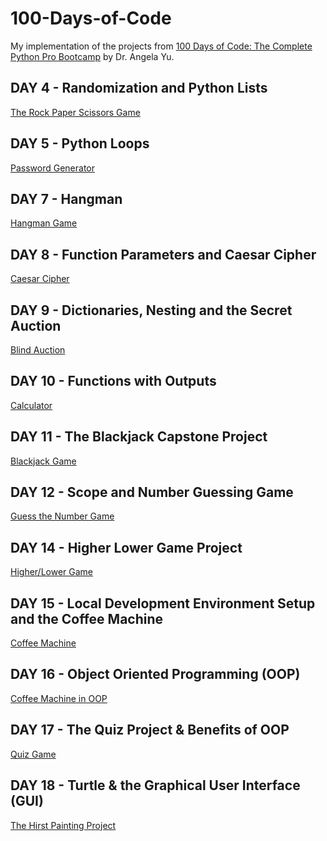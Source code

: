 # 100-Days-of-Code

My implementation of the projects from [100 Days of Code: The Complete Python Pro Bootcamp](https://www.udemy.com/course/100-days-of-code/
) by Dr. Angela Yu.

## DAY 4 - Randomization and Python Lists
[The Rock Paper Scissors Game](https://github.com/Yulia-Didun/100-Days-of-Code/blob/main/DAY%204%20(Rock%20Paper%20Scissors%20Game)/main.py)


## DAY 5 - Python Loops
[Password Generator](https://github.com/Yulia-Didun/100-Days-of-Code/blob/main/DAY%205%20(Password%20Generator)/main.py)


## DAY 7 - Hangman
[Hangman Game](https://github.com/Yulia-Didun/100-Days-of-Code/tree/main/DAY%207%20(Hangman%20Game))


## DAY 8 - Function Parameters and Caesar Cipher
[Caesar Cipher](https://github.com/Yulia-Didun/100-Days-of-Code/tree/main/DAY%208%20(Caesar%20Cipher))


## DAY 9 - Dictionaries, Nesting and the Secret Auction
[Blind Auction](https://github.com/Yulia-Didun/100-Days-of-Code/tree/main/DAY%209%20(Blind%20Auction))


## DAY 10 - Functions with Outputs
[Calculator](https://github.com/Yulia-Didun/100-Days-of-Code/tree/main/DAY%2010%20(Calculator))


## DAY 11 - The Blackjack Capstone Project
[Blackjack Game](https://github.com/Yulia-Didun/100-Days-of-Code/tree/main/DAY%2011%20(Blackjack%20Game))


## DAY 12 - Scope and Number Guessing Game
[Guess the Number Game](https://github.com/Yulia-Didun/100-Days-of-Code/tree/main/DAY%2012%20(Guess%20The%20Number%20Game))


## DAY 14 - Higher Lower Game Project
[Higher/Lower Game](https://github.com/Yulia-Didun/100-Days-of-Code/tree/main/DAY%2014%20(Higher%20Lower%20Game))


## DAY 15 - Local Development Environment Setup and the Coffee Machine 
[Coffee Machine](https://github.com/Yulia-Didun/100-Days-of-Code/tree/main/DAY%2015%20(Coffee%20Machine))


## DAY 16 - Object Oriented Programming (OOP)
[Coffee Machine in OOP](https://github.com/Yulia-Didun/100-Days-of-Code/tree/main/DAY%2016%20(Coffee%20Machine%20in%20OOP))


## DAY 17 - The Quiz Project & Benefits of OOP
[Quiz Game](https://github.com/Yulia-Didun/100-Days-of-Code/tree/main/DAY%2017%20(Quiz%20Game))


## DAY 18 - Turtle & the Graphical User Interface (GUI)
[The Hirst Painting Project](https://github.com/Yulia-Didun/100-Days-of-Code/blob/main/DAY%2018%20(The%20Hirst%20Painting)/main.py)
